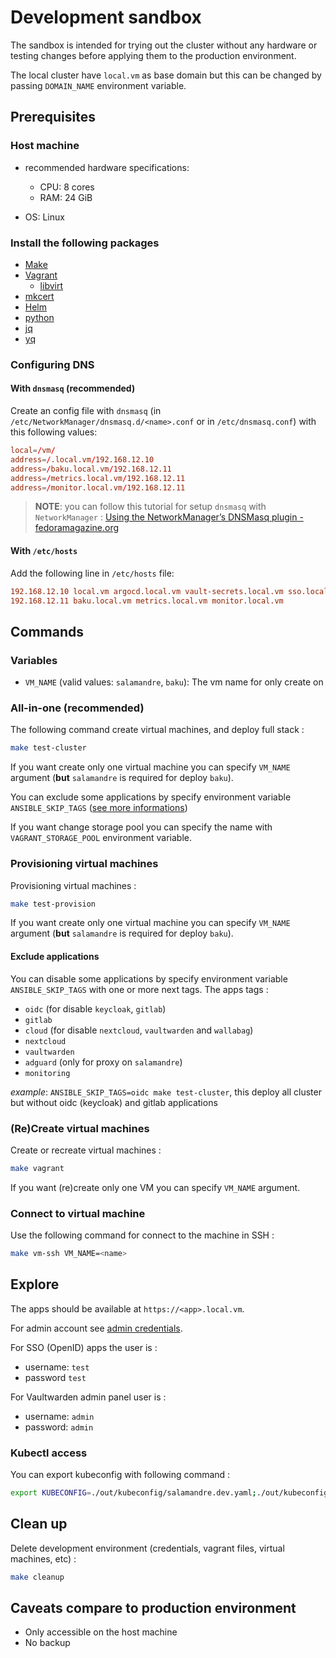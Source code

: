 # Development sandbox

The sandbox is intended for trying out the cluster without any hardware or testing changes before applying them to the
production environment.

The local cluster have `local.vm` as base domain but this can be changed by passing `DOMAIN_NAME` environment variable.

## Prerequisites

### Host machine

- recommended hardware specifications:

  - CPU: 8 cores
  - RAM: 24 GiB

- OS: Linux

### Install the following packages

- [Make](https://www.gnu.org/software/make/)
- [Vagrant](https://www.vagrantup.com/)
  - [libvirt](https://libvirt.org/)
- [mkcert](https://github.com/FiloSottile/mkcert)
- [Helm](https://helm.sh/)
- [python](https://www.python.org/)
- [jq](https://stedolan.github.io/jq/)
- [yq](https://github.com/mikefarah/yq/)

### Configuring DNS

#### With `dnsmasq` (**recommended**)

Create an config file with `dnsmasq` (in `/etc/NetworkManager/dnsmasq.d/<name>.conf` or in `/etc/dnsmasq.conf`) with this following values:

```conf
local=/vm/
address=/.local.vm/192.168.12.10
address=/baku.local.vm/192.168.12.11
address=/metrics.local.vm/192.168.12.11
address=/monitor.local.vm/192.168.12.11
```

> **NOTE**: you can follow this tutorial for setup `dnsmasq` with `NetworkManager` : [Using the NetworkManager’s DNSMasq plugin - fedoramagazine.org](https://fedoramagazine.org/using-the-networkmanagers-dnsmasq-plugin/)

#### With `/etc/hosts`

Add the following line in `/etc/hosts` file:

```conf
192.168.12.10 local.vm argocd.local.vm vault-secrets.local.vm sso.local.vm s3.local.vm console.s3.local.vm git.local.vm
192.168.12.11 baku.local.vm metrics.local.vm monitor.local.vm
```

## Commands

### Variables

- `VM_NAME` (valid values: `salamandre`, `baku`): The vm name for only create on

### All-in-one (recommended)

The following command create virtual machines, and deploy full stack :

```sh
make test-cluster
```

If you want create only one virtual machine you can specify `VM_NAME` argument (**but** `salamandre` is required for deploy `baku`).

You can exclude some applications by specify environment variable `ANSIBLE_SKIP_TAGS` ([see more informations](#exclude-applications))

If you want change storage pool you can specify the name with `VAGRANT_STORAGE_POOL` environment variable.

### Provisioning virtual machines

Provisioning virtual machines :

```sh
make test-provision
```

If you want create only one virtual machine you can specify `VM_NAME` argument (**but** `salamandre` is required for deploy `baku`).

#### Exclude applications

You can disable some applications by specify environment variable `ANSIBLE_SKIP_TAGS` with one or more next tags.
The apps tags :

- `oidc` (for disable `keycloak`, `gitlab`)
- `gitlab`
- `cloud` (for disable `nextcloud`, `vaultwarden` and `wallabag`)
- `nextcloud`
- `vaultwarden`
- `adguard` (only for proxy on `salamandre`)
- `monitoring`

_example_: `ANSIBLE_SKIP_TAGS=oidc make test-cluster`, this deploy all cluster but without oidc (keycloak) and gitlab applications

### (Re)Create virtual machines

Create or recreate virtual machines :

```sh
make vagrant
```

If you want (re)create only one VM you can specify `VM_NAME` argument.

### Connect to virtual machine

Use the following command for connect to the machine in SSH :

```sh
make vm-ssh VM_NAME=<name>
```

## Explore

The apps should be available at `https://<app>.local.vm`.

For admin account see [admin credentials](post-installation.md#admin-credentials).

For SSO (OpenID) apps the user is :

- username: `test`
- password `test`

For Vaultwarden admin panel user is :

- username: `admin`
- password: `admin`

### Kubectl access

You can export kubeconfig with following command :

```sh
export KUBECONFIG=./out/kubeconfig/salamandre.dev.yaml;./out/kubeconfig/baku.dev.yaml
```

## Clean up

Delete development environment (credentials, vagrant files, virtual machines, etc) :

```sh
make cleanup
```

## Caveats compare to production environment

- Only accessible on the host machine
- No backup
